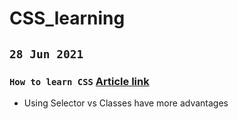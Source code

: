 # CSS_learning

## `28 Jun 2021`

### `How to learn CSS` [Article link](https://www.smashingmagazine.com/2019/01/how-to-learn-css/)

- Using Selector vs Classes have more advantages
